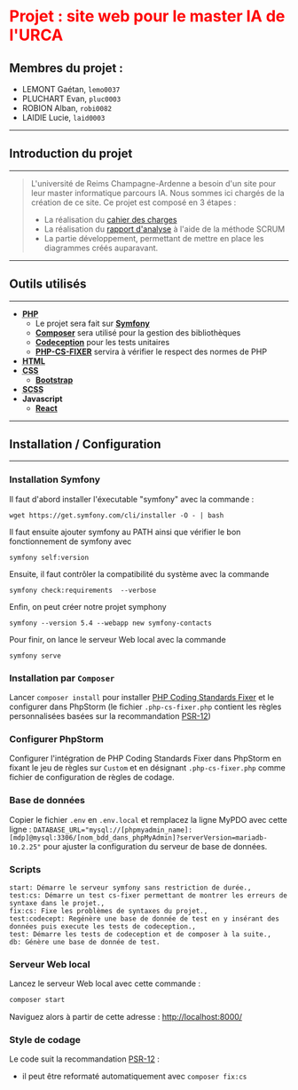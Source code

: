 <h1 style='color:red'>Projet : site web pour le master IA de l'URCA</h1>

## Membres du projet :

- LEMONT Gaétan, `lemo0037`
- PLUCHART Evan, `pluc0003`
- ROBION Alban, `robi0082`
- LAIDIE Lucie, `laid0003`

____

## Introduction du projet

___

> L'université de Reims Champagne-Ardenne a besoin d'un site pour leur master informatique parcours IA. Nous sommes ici chargés de la création de ce site. Ce projet est composé en 3 étapes :
>  - La réalisation du [cahier des charges](https://docs.google.com/document/d/1SNjHnTAs2dZm_Wvjl6REXTSZmRf3SR8BpaIwg26iOUk/edit?usp=sharing "Lien vers le drive du cahier des charges")
>  - La réalisation du [rapport d'analyse](https://docs.google.com/document/d/1bvXWJZBKu2fY5icIPTMaX61Fq6h1UfLQC4F78m-e2SE/edit?usp=sharing "Lien vers le drive du rapport d'analyse") à l'aide de la méthode SCRUM
>  - La partie développement, permettant de mettre en place les diagrammes créés auparavant.
___

## Outils utilisés

____

- <abbr title="Hypertext Preprocessor">**PHP**</abbr>
  - Le projet sera fait sur [**Symfony**](https://symfony.com/download)
  - [**Composer**](https://getcomposer.org/) sera utilisé pour la gestion des bibliothèques
  - [**Codeception**](https://codeception.com/) pour les tests unitaires
  - [**PHP-CS-FIXER**](https://github.com/PHP-CS-Fixer/PHP-CS-Fixer#user-content-editor-integration) servira à vérifier le respect des normes de PHP
- <abbr title="Hyper Text Markup Language">**HTML**</abbr>
- <abbr title="Cascading Style Sheets">**CSS**</abbr>
  - [**Bootstrap**](https://getbootstrap.com/)
- <abbr title="Syntactically Awesome Style Sheet">**SCSS**</abbr>
- **Javascript**
  - [**React**](https://fr.reactjs.org/)
___
## Installation / Configuration
___

### Installation Symfony

Il faut d'abord installer l'éxecutable "symfony" avec la commande :

```
wget https://get.symfony.com/cli/installer -O - | bash
```

Il faut ensuite ajouter symfony au PATH ainsi que vérifier le bon fonctionnement de symfony avec

```
symfony self:version
```

Ensuite, il faut contrôler la compatibilité du système avec la commande

```
symfony check:requirements  --verbose
```

Enfin, on peut créer notre projet symphony

```
symfony --version 5.4 --webapp new symfony-contacts
```

Pour finir, on lance le serveur Web local avec la commande

```
symfony serve
```

### Installation par `Composer`

Lancer `composer install` pour installer [PHP Coding Standards Fixer](https://cs.symfony.com/) et le configurer dans PhpStorm (le fichier `.php-cs-fixer.php` contient les règles personnalisées basées sur la recommandation [PSR-12](https://www.php-fig.org/psr/psr-12/))

### Configurer PhpStorm

Configurer l'intégration de PHP Coding Standards Fixer dans PhpStorm en fixant le jeu de règles sur `Custom` et en désignant `.php-cs-fixer.php` comme fichier de configuration de règles de codage. 

### Base de données

Copier le fichier `.env` en `.env.local` et remplacez la ligne MyPDO avec cette ligne : `DATABASE_URL="mysql://[phpmyadmin_name]:[mdp]@mysql:3306/[nom_bdd_dans_phpMyAdmin]?serverVersion=mariadb-10.2.25"` pour ajuster la configuration du serveur de base de données.

### Scripts

    start: Démarre le serveur symfony sans restriction de durée.,
    test:cs: Démarre un test cs-fixer permettant de montrer les erreurs de syntaxe dans le projet.,
    fix:cs: Fixe les problèmes de syntaxes du projet.,
    test:codecept: Regénère une base de donnée de test en y insérant des données puis execute les tests de codeception.,
    test: Démarre les tests de codeception et de composer à la suite.,
    db: Génère une base de donnée de test.

### Serveur Web local


Lancez le serveur Web local avec cette commande :

```bash
composer start
```

Naviguez alors à partir de cette adresse : <http://localhost:8000/>

### Style de codage

Le code suit la recommandation [PSR-12](https://www.php-fig.org/psr/psr-12/) :
- il peut être reformaté automatiquement avec `composer fix:cs`